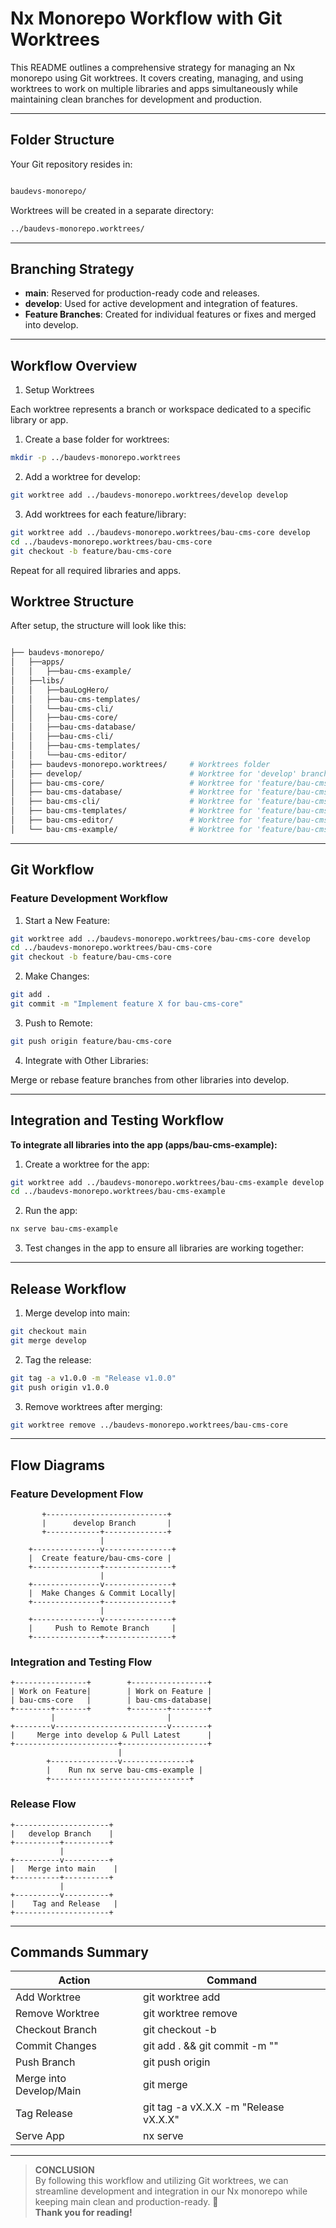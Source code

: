 # **Nx Monorepo Workflow with Git Worktrees**

This README outlines a comprehensive strategy for managing an Nx monorepo using Git worktrees. It covers creating, managing, and using worktrees to work on multiple libraries and apps simultaneously while maintaining clean branches for development and production.

---

## **Folder Structure**

Your Git repository resides in:

```bash

baudevs-monorepo/
```

Worktrees will be created in a separate directory:

```bash
../baudevs-monorepo.worktrees/
```

---

## **Branching Strategy**

- **main**: Reserved for production-ready code and releases.
- **develop**: Used for active development and integration of features.
- **Feature Branches**: Created for individual features or fixes and merged into develop.

---

## **Workflow Overview**

1. Setup Worktrees

Each worktree represents a branch or workspace dedicated to a specific library or app.

1. Create a base folder for worktrees:

```bash
mkdir -p ../baudevs-monorepo.worktrees
```

2. Add a worktree for develop:

```bash
git worktree add ../baudevs-monorepo.worktrees/develop develop
```

3. Add worktrees for each feature/library:

```bash
git worktree add ../baudevs-monorepo.worktrees/bau-cms-core develop
cd ../baudevs-monorepo.worktrees/bau-cms-core
git checkout -b feature/bau-cms-core
```

Repeat for all required libraries and apps.

## **Worktree Structure**

After setup, the structure will look like this:

```bash

├── baudevs-monorepo/
│   ├──apps/
│   │   ├──bau-cms-example/
│   ├──libs/
│   │   ├──bauLogHero/
│   │   ├──bau-cms-templates/
│   │   └──bau-cms-cli/
│   │   ├──bau-cms-core/
│   │   ├──bau-cms-database/
│   │   ├──bau-cms-cli/
│   │   ├──bau-cms-templates/
│   │   └──bau-cms-editor/
│   ├── baudevs-monorepo.worktrees/     # Worktrees folder
│   ├── develop/                        # Worktree for 'develop' branch
│   ├── bau-cms-core/                   # Worktree for 'feature/bau-cms-core' branch
│   ├── bau-cms-database/               # Worktree for 'feature/bau-cms-database' branch
│   ├── bau-cms-cli/                    # Worktree for 'feature/bau-cms-cli' branch
│   ├── bau-cms-templates/              # Worktree for 'feature/bau-cms-templates' branch
│   ├── bau-cms-editor/                 # Worktree for 'feature/bau-cms-editor' branch
│   └── bau-cms-example/                # Worktree for 'feature/bau-cms-example' branch
```

---

## **Git Workflow**

### **Feature Development Workflow**

1. Start a New Feature:

```bash
git worktree add ../baudevs-monorepo.worktrees/bau-cms-core develop
cd ../baudevs-monorepo.worktrees/bau-cms-core
git checkout -b feature/bau-cms-core
```

2. Make Changes:

```bash
git add .
git commit -m "Implement feature X for bau-cms-core"
```

3. Push to Remote:

```bash
git push origin feature/bau-cms-core
```

4. Integrate with Other Libraries:

Merge or rebase feature branches from other libraries into develop.

---

## **Integration and Testing Workflow**

**To integrate all libraries into the app (apps/bau-cms-example):**

1. Create a worktree for the app:

```bash
git worktree add ../baudevs-monorepo.worktrees/bau-cms-example develop
cd ../baudevs-monorepo.worktrees/bau-cms-example
```

2. Run the app:

```bash
nx serve bau-cms-example
```

3. Test changes in the app to ensure all libraries are working together:

---

## **Release Workflow**

1. Merge develop into main:

```bash
git checkout main
git merge develop
```

2. Tag the release:

```bash
git tag -a v1.0.0 -m "Release v1.0.0"
git push origin v1.0.0
```

3. Remove worktrees after merging:

```bash
git worktree remove ../baudevs-monorepo.worktrees/bau-cms-core
```

---

## **Flow Diagrams**

### **Feature Development Flow**

```plaintext
       +---------------------------+
       |      develop Branch       |
       +------------+--------------+
                    |
    +---------------v---------------+
    |  Create feature/bau-cms-core |
    +---------------+---------------+
                    |
    +---------------v---------------+
    |  Make Changes & Commit Locally|
    +---------------+---------------+
                    |
    +---------------v---------------+
    |     Push to Remote Branch     |
    +---------------+---------------+
```

### **Integration and Testing Flow**

```plaintext
+----------------+        +-----------------+
| Work on Feature|        | Work on Feature |
| bau-cms-core   |        | bau-cms-database|
+--------+-------+        +--------+--------+
         |                         |
+--------v-------------------------v--------+
|     Merge into develop & Pull Latest      |
+-----------------------+-------------------+
                        |
        +---------------v---------------+
        |    Run nx serve bau-cms-example |
        +-------------------------------+
```

### **Release Flow**

```plaintext
+---------------------+
|   develop Branch    |
+----------+----------+
           |
+----------v----------+
|   Merge into main    |
+----------+----------+
           |
+----------v----------+
|    Tag and Release   |
+---------------------+
```

---

## **Commands Summary**

| Action | Command |
| --- | --- |
| Add Worktree | git worktree add <path> <branch> |
| Remove Worktree | git worktree remove <path> |
| Checkout Branch | git checkout -b <branch> |
| Commit Changes | git add . && git commit -m "<message>" |
| Push Branch | git push origin <branch> |
| Merge into Develop/Main | git merge <branch> |
| Tag Release | git tag -a vX.X.X -m "Release vX.X.X" |
| Serve App | nx serve <app> |

---

> **CONCLUSION** <br>
> By following this workflow and utilizing Git worktrees, we can streamline development and integration in our Nx monorepo while keeping main clean and production-ready. 🚀  
> **Thank you for reading!**
